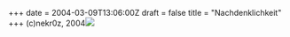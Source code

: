 +++
date = 2004-03-09T13:06:00Z
draft = false
title = "Nachdenklichkeit"
+++
(c)nekr0z, 2004![](https://secure.diary.ru/userdir/4/9/6/1/4961/95265.jpg)